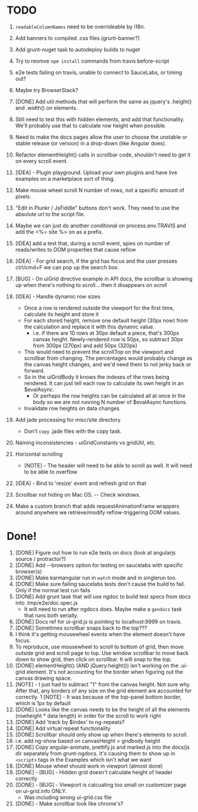 # TODO

1. `readableColumnNames` need to be overrideable by i18n.
1. Add banners to compiled .css files (grunt-banner?)
1. Add grunt-nuget task to autodeploy builds to nuget
1. Try to reomve `npm install` commands from travis before-script
1. e2e tests failing on travis, unable to connect to SauceLabs, or timing out?
  1. Maybe try BrowserStack?
1. [DONE] Add util methods that will perform the same as jquery's .height() and .width() on elements.
  1. Still need to test this with hidden elements, and add that functionality. We'll probably use that to calculate row height when possible.
1. Need to make the docs pages allow the user to choose the unstable or stable release (or version) in a drop-down (like Angular does).
1. Refactor elementHeight() calls in scrollbar code, shouldn't need to get it on every scroll event.
1. [IDEA] - Plugin playground. Upload your own plugins and have live examples on a marketplace sort of thing.
1. Make mouse wheel scroll N number of rows, not a specific amount of pixels.
1. "Edit in Plunkr / JsFiddle" buttons don't work. They need to use the absolute url to the script file.
  1. Maybe we can just do another conditional on process.env.TRAVIS and add the <%= site %> on as a prefix.
1. [IDEA] add a test that, during a scroll event, spies on number of reads/writes to DOM properties that cause reflow
1. [IDEA] - For grid search, if the grid has focus and the user presses ctrl/cmd+F we can pop up the search box.
1. [BUG] - On uiGrid directive example in API docs, the scrollbar is showing up when there's nothing to scroll... then it disappears on scroll
1. [IDEA] - Handle dynamic row sizes
   - Once a row is rendered outside the viewport for the first time, calculate its height and store it
   - For each stored height, remove one default height (30px now) from the calculation and replace it with this dynamic value.
      - i.e. if there are 10 rows at 30px default a piece, that's 300px canvas height. Newly-rendered row is 50px, so subtract 30px from 300px (270px) and add 50px (320px)
   - This would need to prevent the scrollTop on the viewport and scrollbar from changing. The percentages would probably change as the canvas height changes, and we'd need them to not jerky back or forward.
   - So in the uiGridBody it knows the indexes of the rows being rendered. It can just tell each row to calculate its own height in an $evalAsync.
      - Or perhaps the row heights can be calculated all at once in the body so we are not running N number of $evalAsync functions.
   - Invalidate row heights on data changes
1. Add jade processing for misc/site directory
   - Don't `copy` .jade files with the copy task.
1. Naming inconsistencies - uiGridConstants vs gridUtil, etc.

1. Horizontal scrolling
   - [NOTE] - The header will need to be able to scroll as well. It will need to be able to overflow

1. [IDEA] - Bind to 'resize' event and refresh grid on that
1. Scrollbar not hiding on Mac OS. -- Check windows.

1. Make a custom branch that adds requestAnimationFrame wrappers around anywhere we retrieve/modify reflow-triggering DOM values.

# Done!

1. [DONE] Figure out how to run e2e tests on docs (look at angularjs source / protractor?)
1. [DONE] Add --browsers option for testing on saucelabs with specific browser(s)
1. [DONE] Make karmangular run in `watch` mode and in singlerun too.
1. [DONE] Make sure failing saucelabs tests don't cause the build to fail. Only if the normal test run fails
1. [DONE] Add grunt task that will use ngdoc to build test specs from docs into .tmp/e2e/doc.spec.js
   - It will need to run after ngdocs does. Maybe make a `gendocs` task that runs both serially.
1. [DONE] Docs ref for ui-grid.js is pointing to localhost:9999 on travis.
1. [DONE] Sometimes scrollbar snaps back to the top???
  1. I think it's getting mousewheel events when the element doesn't have focus.
  1. To reproduce, use mousewheel to scroll to bottom of grid, then move outside grid and scroll page to top. Use window scrollbar to move back down to show grid, then click on scrollbar. It will snap to the top.
1. [DONE] elementHeight() (AND jQuery.height()) isn't working on the .ui-grid element. It's not accounting for the border when figuring out the canvas drawing space.
  1. [NOTE] - I just had to subtract "1" from the canvas height. Not sure why. After that, any borders of any size on the grid element are accounted for correctly.
   1 [NOTE] - It was because of the top-panel bottom border, which is 1px by default
1. [DONE] Looks like the canvas needs to be the height of all the elements (rowheight * data length) in order for the scroll to work right
1. [DONE] Add 'track by $index' to ng-repeats?
1. [DONE] Add virtual repeat functionality
1. [DONE] Scrollbar should only show up when there's elements to scroll.
  1. i.e. add ng-show based on canvasHeight > gridbody height
1. [DONE] Copy angular-animate, prettify.js and marked.js into the docs/js dir separately from grunt-ngdocs. It's causing them to show up in `<script>` tags in the Examples which isn't what we want  
1. [DONE] Mouse wheel should work in viewport (almost done)
1. [DONE] - [BUG] - Hidden grid doesn't calculate height of header correctly
1. [DONE] - [BUG] - Viewport is calcuating too small on customizer page on ui-grid.info ONLY.
   - Was including wrong ui-grid.css file
1. [DONE] - Make scrollbar look like chrome's?
